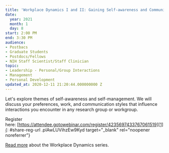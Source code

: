 ```yaml
---
title: 'Workplace Dynamics I and II: Gaining Self-awareness and Communication Skills'
date:
  year: 2021
  month: 1
  day: 8
start: 2:00 PM
end: 3:30 PM
audience:
- Postbacs
- Graduate Students
- Postdocs/Fellows
- NIH Staff Scientist/Staff Clinician
topic:
- Leadership - Personal/Group Interactions
- Management
- Personal Development
updated_at: 2020-12-11 21:20:44.000000000 Z
---
```

Let\'s explore themes of self-awareness and self-management. We will
discuss your preferences, work, and communication styles that influence
interactions you encounter in any research group or workgroup.   

Register
here: [https://attendee.gotowebinar.com/register/4235697433767061519][1]{:
#share-reg-url .plAwLUVihzEw9Kyd target="_blank" rel="noopener
noreferrer"}

[Read more][2] about the Workplace Dynamics series.



[1]: https://attendee.gotowebinar.com/register/4235697433767061519
[2]: https://www.training.nih.gov/leadership_training
